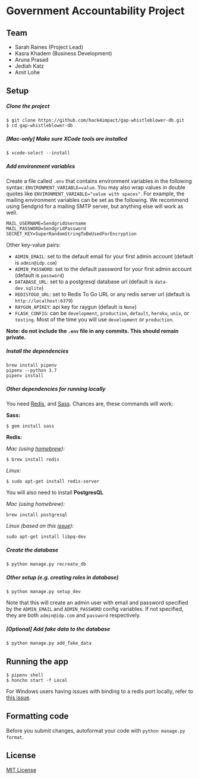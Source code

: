 # Government Accountability Project

## Team
* Sarah Raines (Project Lead)
* Kasra Khadem (Business Development)
* Aruna Prasad
* Jediah Katz
* Amit Lohe

## Setup

##### Clone the project

```
$ git clone https://github.com/hack4impact/gap-whistleblower-db.git
$ cd gap-whistleblower-db
```
##### [Mac-only] Make sure XCode tools are installed

```
$ xcode-select --install
```

##### Add environment variables

Create a file called `.env` that contains environment variables in the following syntax: `ENVIRONMENT_VARIABLE=value`.
You may also wrap values in double quotes like `ENVIRONMENT_VARIABLE="value with spaces"`.
For example, the mailing environment variables can be set as the following.
We recommend using Sendgrid for a mailing SMTP server, but anything else will work as well.

```
MAIL_USERNAME=SendgridUsername
MAIL_PASSWORD=SendgridPassword
SECRET_KEY=SuperRandomStringToBeUsedForEncryption
```

Other key-value pairs:

* `ADMIN_EMAIL`: set to the default email for your first admin account (default is `admin@idp.com`)
* `ADMIN_PASSWORD`: set to the default password for your first admin account (default is `password`)
* `DATABASE_URL`: set to a postgresql database url (default is `data-dev.sqlite`)
* `REDISTOGO_URL`: set to Redis To Go URL or any redis server url (default is `http://localhost:6379`)
* `RAYGUN_APIKEY`: api key for raygun (default is `None`)
* `FLASK_CONFIG`: can be `development`, `production`, `default`, `heroku`, `unix`, or `testing`. Most of the time you will use `development` or `production`.


**Note: do not include the `.env` file in any commits. This should remain private.**

##### Install the dependencies

```
brew install pipenv
pipenv --python 3.7
pipenv install
```

##### Other dependencies for running locally

You need [Redis](http://redis.io/), and [Sass](http://sass-lang.com/). Chances are, these commands will work:


**Sass:**

```
$ gem install sass
```

**Redis:**

_Mac (using [homebrew](http://brew.sh/)):_

```
$ brew install redis
```

_Linux:_

```
$ sudo apt-get install redis-server
```

You will also need to install **PostgresQL**

_Mac (using homebrew):_

```
brew install postgresql
```

_Linux (based on this [issue](https://github.com/hack4impact/flask-base/issues/96)):_

```
sudo apt-get install libpq-dev
```


##### Create the database

```
$ python manage.py recreate_db
```

##### Other setup (e.g. creating roles in database)

```
$ python manage.py setup_dev
```

Note that this will create an admin user with email and password specified by the `ADMIN_EMAIL` and `ADMIN_PASSWORD` config variables. If not specified, they are both `admin@idp.com` and `password` respectively.

##### [Optional] Add fake data to the database

```
$ python manage.py add_fake_data
```

## Running the app

```
$ pipenv shell
$ honcho start -f Local
```

For Windows users having issues with binding to a redis port locally, refer to [this issue](https://github.com/hack4impact/flask-base/issues/132).

## Formatting code

Before you submit changes, autoformat your code with `python manage.py format`.

## License
[MIT License](LICENSE.md)

